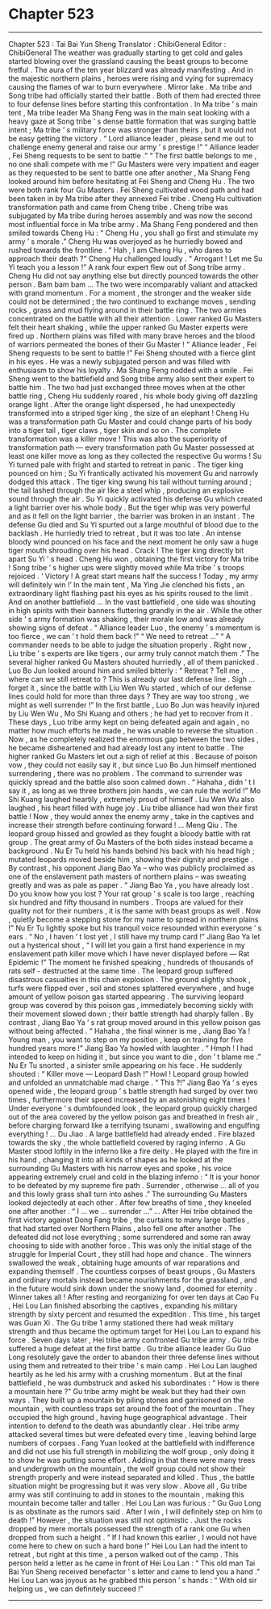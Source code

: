 
# Chapter 523


---

Chapter 523 : Tai Bai Yun Sheng
Translator : ChibiGeneral Editor : ChibiGeneral
The weather was gradually starting to get cold and gales started blowing over the grassland causing the beast groups to become fretful .
The aura of the ten year blizzard was already manifesting .
And in the majestic northern plains , heroes were rising and vying for supremacy causing the flames of war to burn everywhere .
Mirror lake .
Ma tribe and Song tribe had officially started their battle .
Both of them had erected three to four defense lines before starting this confrontation .
In Ma tribe ’ s main tent , Ma tribe leader Ma Shang Feng was in the main seat looking with a heavy gaze at Song tribe ’ s dense battle formation that was surging battle intent ; Ma tribe ’ s military force was stronger than theirs , but it would not be easy getting the victory .
“ Lord alliance leader , please send me out to challenge enemy general and raise our army ’ s prestige !”
“ Alliance leader , Fei Sheng requests to be sent to battle .”
“ The first battle belongs to me , no one shall compete with me !”
Gu Masters were very impatient and eager as they requested to be sent to battle one after another ,
Ma Shang Feng looked around him before hesitating at Fei Sheng and Cheng Hu .
The two were both rank four Gu Masters . Fei Sheng cultivated wood path and had been taken in by Ma tribe after they annexed Fei tribe . Cheng Hu cultivation transformation path and came from Cheng tribe . Cheng tribe was subjugated by Ma tribe during heroes assembly and was now the second most influential force in Ma tribe army .
Ma Shang Feng pondered and then smiled towards Cheng Hu : “ Cheng Hu , you shall go first and stimulate my army ’ s morale .”
Cheng Hu was overjoyed as he hurriedly bowed and rushed towards the frontline .
“ Hah , I am Cheng Hu , who dares to approach their death ?” Cheng Hu challenged loudly .
“ Arrogant ! Let me Su Yi teach you a lesson !” A rank four expert flew out of Song tribe army .
Cheng Hu did not say anything else but directly pounced towards the other person .
Bam bam bam …
The two were incomparably valiant and attacked with grand momentum . For a moment , the stronger and the weaker side could not be determined ; the two continued to exchange moves , sending rocks , grass and mud flying around in their battle ring .
The two armies concentrated on the battle with all their attention .
Lower ranked Gu Masters felt their heart shaking , while the upper ranked Gu Master experts were fired up .
Northern plains was filled with many brave heroes and the blood of warriors permeated the bones of their Gu Master !
“ Alliance leader , Fei Sheng requests to be sent to battle !” Fei Sheng shouted with a fierce glint in his eyes . He was a newly subjugated person and was filled with enthusiasm to show his loyalty .
Ma Shang Feng nodded with a smile .
Fei Sheng went to the battlefield and Song tribe army also sent their expert to battle him .
The two had just exchanged three moves when at the other battle ring , Cheng Hu suddenly roared , his whole body giving off dazzling orange light .
After the orange light dispersed , he had unexpectedly transformed into a striped tiger king , the size of an elephant !
Cheng Hu was a transformation path Gu Master and could change parts of his body into a tiger tail , tiger claws , tiger skin and so on . The complete transformation was a killer move !
This was also the superiority of transformation path — every transformation path Gu Master possessed at least one killer move as long as they collected the respective Gu worms !
Su Yi turned pale with fright and started to retreat in panic .
The tiger king pounced on him ; Su Yi frantically activated his movement Gu and narrowly dodged this attack .
The tiger king swung his tail without turning around ; the tail lashed through the air like a steel whip , producing an explosive sound through the air .
Su Yi quickly activated his defense Gu which created a light barrier over his whole body .
But the tiger whip was very powerful and as it fell on the light barrier , the barrier was broken in an instant .
The defense Gu died and Su Yi spurted out a large mouthful of blood due to the backlash . He hurriedly tried to retreat , but it was too late .
An intense bloody wind pounced on his face and the next moment he only saw a huge tiger mouth shrouding over his head .
Crack !
The tiger king directly bit apart Su Yi ’ s head .
Cheng Hu won , obtaining the first victory for Ma tribe !
Song tribe ’ s higher ups were slightly moved while Ma tribe ’ s troops rejoiced .
‘ Victory ! A great start means half the success ! Today , my army will definitely win !’ In the main tent , Ma Ying Jie clenched his fists , an extraordinary light flashing past his eyes as his spirits roused to the limit .
And on another battlefield …
In the vast battlefield , one side was shouting in high spirits with their banners fluttering grandly in the air . While the other side ’ s army formation was shaking , their morale low and was already showing signs of defeat .
“ Alliance leader Luo , the enemy ’ s momentum is too fierce , we can ’ t hold them back !”
“ We need to retreat …”
“ A commander needs to be able to judge the situation properly . Right now , Liu tribe ’ s experts are like tigers , our army truly cannot match them .”
The several higher ranked Gu Masters shouted hurriedly , all of them panicked .
Luo Bo Jun looked around him and smiled bitterly : “ Retreat ? Tell me , where can we still retreat to ? This is already our last defense line . Sigh … forget it , since the battle with Liu Wen Wu started , which of our defense lines could hold for more than three days ? They are way too strong , we might as well surrender !”
In the first battle , Luo Bo Jun was heavily injured by Liu Wen Wu , Mo Shi Kuang and others ; he had yet to recover from it .
These days , Luo tribe army kept on being defeated again and again , no matter how much efforts he made , he was unable to reverse the situation . Now , as he completely realized the enormous gap between the two sides , he became disheartened and had already lost any intent to battle .
The higher ranked Gu Masters let out a sigh of relief at this . Because of poison vow , they could not easily say it , but since Luo Bo Jun himself mentioned surrendering , there was no problem .
The command to surrender was quickly spread and the battle also soon calmed down .
“ Hahaha , didn ’ t I say it , as long as we three brothers join hands , we can rule the world !” Mo Shi Kuang laughed heartily , extremely proud of himself .
Liu Wen Wu also laughed , his heart filled with huge joy .
Liu tribe alliance had won their first battle !
Now , they would annex the enemy army , take in the captives and increase their strength before continuing forward !
…
Meng Qiu .
The leopard group hissed and growled as they fought a bloody battle with rat group .
The great army of Gu Masters of the both sides instead became a background .
Nu Er Tu held his hands behind his back with his head high ; mutated leopards moved beside him , showing their dignity and prestige .
By contrast , his opponent Jiang Bao Ya – who was publicly proclaimed as one of the enslavement path masters of northern plains – was sweating greatly and was as pale as paper .
“ Jiang Bao Ya , you have already lost . Do you know how you lost ? Your rat group ’ s scale is too large , reaching six hundred and fifty thousand in numbers . Troops are valued for their quality not for their numbers , it is the same with beast groups as well . Now , quietly become a stepping stone for my name to spread in northern plains !” Nu Er Tu lightly spoke but his tranquil voice resounded within everyone ’ s ears .
“ No , I haven ’ t lost yet , I still have my trump card !” Jiang Bao Ya let out a hysterical shout , “ I will let you gain a first hand experience in my enslavement path killer move which I have never displayed before — Rat Epidemic !”
The moment he finished speaking , hundreds of thousands of rats self - destructed at the same time .
The leopard group suffered disastrous casualties in this chain explosion .
The ground slightly shook , turfs were flipped over , soil and stones splattered everywhere , and huge amount of yellow poison gas started appearing .
The surviving leopard group was covered by this poison gas , immediately becoming sickly with their movement slowed down ; their battle strength had sharply fallen .
By contrast , Jiang Bao Ya ’ s rat group moved around in this yellow poison gas without being affected .
“ Hahaha , the final winner is me , Jiang Bao Ya ! Young man , you want to step on my position , keep on training for five hundred years more !” Jiang Bao Ya howled with laughter .
“ Hmph ! I had intended to keep on hiding it , but since you want to die , don ’ t blame me .” Nu Er Tu snorted , a sinister smile appearing on his face .
He suddenly shouted : “ Killer move — Leopard Dash !”
Howl !
Leopard group howled and unfolded an unmatchable mad charge .
“ This ?!” Jiang Bao Ya ’ s eyes opened wide , the leopard group ’ s battle strength had surged by over two times , furthermore their speed increased by an astonishing eight times !
Under everyone ’ s dumbfounded look , the leopard group quickly charged out of the area covered by the yellow poison gas and breathed in fresh air , before charging forward like a terrifying tsunami , swallowing and engulfing everything !
…
Du Jiao .
A large battlefield had already ended .
Fire blazed towards the sky , the whole battlefield covered by raging inferno .
A Gu Master stood loftily in the inferno like a fire deity .
He played with the fire in his hand , changing it into all kinds of shapes as he looked at the surrounding Gu Masters with his narrow eyes and spoke , his voice appearing extremely cruel and cold in the blazing inferno : “ It is your honor to be defeated by my supreme fire path . Surrender , otherwise … all of you and this lowly grass shall turn into ashes .”
The surrounding Gu Masters looked dejectedly at each other .
After few breaths of time , they kneeled one after another .
“ I … we … surrender …”
…
After Hei tribe obtained the first victory against Dong Fang tribe , the curtains to many large battles , that had started over Northern Plains , also fell one after another .
The defeated did not lose everything ; some surrendered and some ran away choosing to side with another force . This was only the initial stage of the struggle for Imperial Court , they still had hope and chance .
The winners swallowed the weak , obtaining huge amounts of war reparations and expanding themself .
The countless corpses of beast groups , Gu Masters and ordinary mortals instead became nourishments for the grassland , and in the future would sink down under the snowy land , doomed for eternity .
Winner takes all !
After resting and reorganizing for over ten days at Cao Fu , Hei Lou Lan finished absorbing the captives , expanding his military strength by sixty percent and resumed the expedition .
This time , his target was Guan Xi .
The Gu tribe 1 army stationed there had weak military strength and thus became the optimum target for Hei Lou Lan to expand his force .
Seven days later , Hei tribe army confronted Gu tribe army .
Gu tribe suffered a huge defeat at the first battle . Gu tribe alliance leader Gu Guo Long resolutely gave the order to abandon their three defense lines without using them and retreated to their tribe ’ s main camp .
Hei Lou Lan laughed heartily as he led his army with a crushing momentum .
But at the final battlefield , he was dumbstruck and asked his subordinates : “ How is there a mountain here ?”
Gu tribe army might be weak but they had their own ways . They built up a mountain by piling stones and garrisoned on the mountain , with countless traps set around the foot of the mountain . They occupied the high ground , having huge geographical advantage . Their intention to defend to the death was abundantly clear .
Hei tribe army attacked several times but were defeated every time , leaving behind large numbers of corpses .
Fang Yuan looked at the battlefield with indifference and did not use his full strength in mobilizing the wolf group , only doing it to show he was putting some effort . Adding in that there were many trees and undergrowth on the mountain , the wolf group could not show their strength properly and were instead separated and killed . Thus , the battle situation might be progressing but it was very slow .
Above all , Gu tribe army was still continuing to add in stones to the mountain , making this mountain become taller and taller .
Hei Lou Lan was furious : “ Gu Guo Long is as obstinate as the rumors said . After I win , I will definitely step on him to death !”
However , the situation was still not optimistic .
Just the rocks dropped by mere mortals possessed the strength of a rank one Gu when dropped from such a height .
“ If I had known this earlier , I would not have come here to chew on such a hard bone !” Hei Lou Lan had the intent to retreat , but right at this time , a person walked out of the camp .
This person held a letter as he came in front of Hei Lou Lan : “ This old man Tai Bai Yun Sheng received benefactor ’ s letter and came to lend you a hand .”
Hei Lou Lan was joyous as he grabbed this person ’ s hands : “ With old sir helping us , we can definitely succeed !”

---

